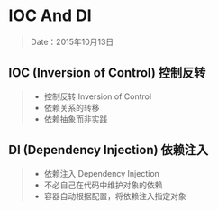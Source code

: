 # IOC And DI 

> Date：2015年10月13日

## IOC (Inversion of Control) 控制反转

> - 控制反转 Inversion of Control
> - 依赖关系的转移
> - 依赖抽象而非实践

## DI (Dependency Injection) 依赖注入

> - 依赖注入 Dependency Injection
> - 不必自己在代码中维护对象的依赖
> - 容器自动根据配置，将依赖注入指定对象
